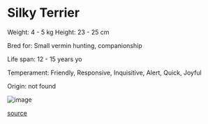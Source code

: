 # Silky Terrier

Weight: 4 - 5 kg
Height: 23 - 25 cm

Bred for: Small vermin hunting, companionship

Life span: 12 - 15 years yo

Temperament: Friendly, Responsive, Inquisitive, Alert, Quick, Joyful

Origin: not found

![image](https://cdn2.thedogapi.com/images/ByzGsl5Nm_1280.jpg)

[source](https://api.thedogapi.com/v1/breeds/228)
